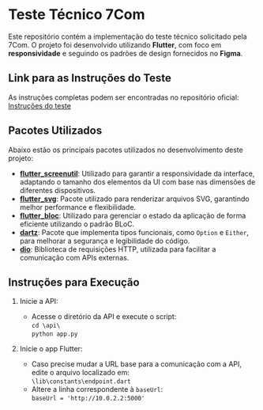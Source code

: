 # Teste Técnico 7Com

Este repositório contém a implementação do teste técnico solicitado pela 7Com. O projeto foi desenvolvido utilizando **Flutter**, com foco em **responsividade** e seguindo os padrões de design fornecidos no **Figma**.

## Link para as Instruções do Teste

As instruções completas podem ser encontradas no repositório oficial: [Instruções do teste](https://github.com/lucasakio/flutter_dev_test?tab=readme-ov-file)

## Pacotes Utilizados

Abaixo estão os principais pacotes utilizados no desenvolvimento deste projeto:

- **[flutter_screenutil](https://pub.dev/packages/flutter_screenutil)**: Utilizado para garantir a responsividade da interface, adaptando o tamanho dos elementos da UI com base nas dimensões de diferentes dispositivos.
- **[flutter_svg](https://pub.dev/packages/flutter_svg)**: Pacote utilizado para renderizar arquivos SVG, garantindo melhor performance e flexibilidade.
- **[flutter_bloc](https://pub.dev/packages/flutter_bloc)**: Utilizado para gerenciar o estado da aplicação de forma eficiente utilizando o padrão BLoC.
- **[dartz](https://pub.dev/packages/dartz)**: Pacote que implementa tipos funcionais, como `Option` e `Either`, para melhorar a segurança e legibilidade do código.
- **[dio](https://pub.dev/packages/dio)**: Biblioteca de requisições HTTP, utilizada para facilitar a comunicação com APIs externas.

## Instruções para Execução

1. Inicie a API:
   - Acesse o diretório da API e execute o script:  
     `cd \api\`  
     `python app.py`

2. Inicie o app Flutter:
   - Caso precise mudar a URL base para a comunicação com a API, edite o arquivo localizado em:  
     `\lib\constants\endpoint.dart`
   - Altere a linha correspondente à `baseUrl`:  
     `baseUrl = 'http://10.0.2.2:5000'`
